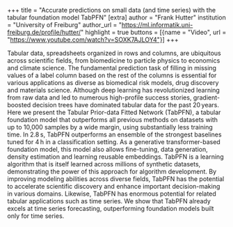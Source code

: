+++
title = "Accurate predictions on small data (and time series) with the tabular foundation model TabPFN"
[extra]
author = "Frank Hutter"
institution = "University of Freiburg"
author_url = "https://ml.informatik.uni-freiburg.de/profile/hutter/"
highlight = true
buttons = [{name = "Video", url = "https://www.youtube.com/watch?v=SOXK7AJLOY4"}]
+++

Tabular data, spreadsheets organized in rows and columns, are ubiquitous across scientific fields, from biomedicine to particle physics to economics and climate science. The fundamental prediction task of filling in missing values of a label column based on the rest of the columns is essential for various applications as diverse as biomedical risk models, drug discovery and materials science. Although deep learning has revolutionized learning from raw data and led to numerous high-profile success stories, gradient-boosted decision trees have dominated tabular data for the past 20 years. Here we present the Tabular Prior-data Fitted Network (TabPFN), a tabular foundation model that outperforms all previous methods on datasets with up to 10,000 samples by a wide margin, using substantially less training time. In 2.8 s, TabPFN outperforms an ensemble of the strongest baselines tuned for 4 h in a classification setting. As a generative transformer-based foundation model, this model also allows fine-tuning, data generation, density estimation and learning reusable embeddings. TabPFN is a learning algorithm that is itself learned across millions of synthetic datasets, demonstrating the power of this approach for algorithm development. By improving modeling abilities across diverse fields, TabPFN has the potential to accelerate scientific discovery and enhance important decision-making in various domains. Likewise, TabPFN has enormous potential for related tabular applications such as time series. We show that TabPFN already excels at time series forecasting, outperforming foundation models built only for time series.